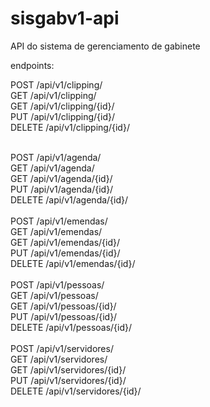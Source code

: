 # sisgabv1-api

API do sistema de gerenciamento de gabinete

endpoints:

POST /api/v1/clipping/<br>
GET /api/v1/clipping/<br>
GET /api/v1/clipping/{id}/<br>
PUT /api/v1/clipping/{id}/<br>
DELETE /api/v1/clipping/{id}/<br>

<br>
POST /api/v1/agenda/<br>
GET /api/v1/agenda/<br>
GET /api/v1/agenda/{id}/<br>
PUT /api/v1/agenda/{id}/<br>
DELETE /api/v1/agenda/{id}/<br>
<br>
POST /api/v1/emendas/<br>
GET /api/v1/emendas/<br>
GET /api/v1/emendas/{id}/<br>
PUT /api/v1/emendas/{id}/<br>
DELETE /api/v1/emendas/{id}/<br>
<br>
POST /api/v1/pessoas/<br>
GET /api/v1/pessoas/<br>
GET /api/v1/pessoas/{id}/<br>
PUT /api/v1/pessoas/{id}/<br>
DELETE /api/v1/pessoas/{id}/<br>
<br>
POST /api/v1/servidores/<br>
GET /api/v1/servidores/<br>
GET /api/v1/servidores/{id}/<br>
PUT /api/v1/servidores/{id}/<br>
DELETE /api/v1/servidores/{id}/ <br>  

